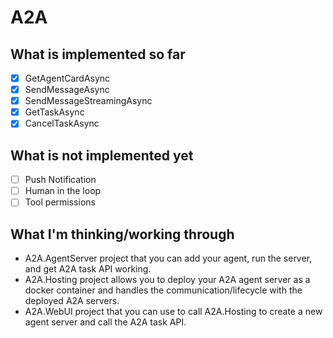 ﻿# A2A

## What is implemented so far
- [x] GetAgentCardAsync
- [x] SendMessageAsync
- [x] SendMessageStreamingAsync
- [x] GetTaskAsync
- [x] CancelTaskAsync

## What is not implemented yet
- [ ] Push Notification
- [ ] Human in the loop
- [ ] Tool permissions

## What I'm thinking/working through
* A2A.AgentServer project that you can add your agent, run the server, and get A2A task API working.
* A2A.Hosting project allows you to deploy your A2A agent server as a docker container and handles the communication/lifecycle with the deployed A2A servers.
* A2A.WebUI project that you can use to call A2A.Hosting to create a new agent server and call the A2A task API.